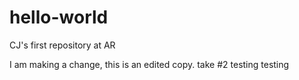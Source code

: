 # hello-world
CJ's first repository at AR

I am making a change, this is an edited copy.
take #2 testing testing
